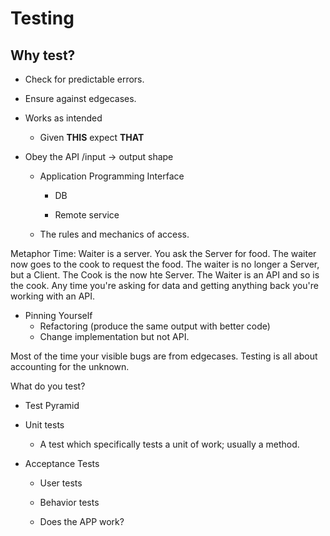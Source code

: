 # Testing

## Why test?

- Check for predictable errors.

- Ensure against edgecases.

- Works as intended
    - Given **THIS** expect **THAT**

- Obey the API /input -> output shape

    - Application Programming Interface

        - DB

        - Remote service
    
    - The rules and mechanics of access.

Metaphor Time: Waiter is a server. You ask the Server for food. The waiter now goes to the cook to request the food. The waiter is no longer a Server, but a Client. The Cook is the now hte Server. The Waiter is an API and so is the cook. Any time you're asking for data and getting anything back you're working with an API.

- Pinning Yourself
    - Refactoring (produce the same output with better code)
    - Change implementation but not API.

Most of the time your visible bugs are from edgecases. Testing is all about accounting for the unknown.

What do you test?

- Test Pyramid

- Unit tests
    
    - A test which specifically tests a unit of work; usually a method.

- Acceptance Tests

    - User tests

    - Behavior tests

    - Does the APP work?
